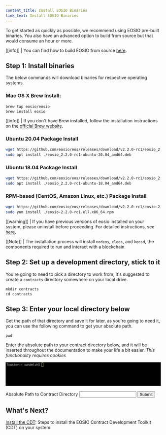 ```yaml
---
content_title: Install EOSIO Binaries
link_text: Install EOSIO Binaries 
---
```


To get started as quickly as possible, we recommend using EOSIO pre-built binaries. You also have an advanced option to build from source but that would consume an hour or more. 

[[info]]
| You can find how to build EOSIO from source [here](https://developers.eos.io/manuals/eos/v2.2/install/build-from-source/).



## Step 1: Install binaries
The below commands will download binaries for respective operating systems.
### Mac OS X Brew Install:
```shell
brew tap eosio/eosio
brew install eosio
```

[[info]]
| If you don't have Brew installed, follow the installation instructions on the <a href="https://brew.sh/" target="_blank">official Brew website</a>.

### Ubuntu 20.04 Package Install
```sh
wget https://github.com/eosio/eos/releases/download/v2.2.0-rc1/eosio_2.2.0-rc1-ubuntu-20.04_amd64.deb
sudo apt install ./eosio_2.2.0-rc1-ubuntu-20.04_amd64.deb
```
### Ubuntu 18.04 Package Install
```sh
wget https://github.com/eosio/eos/releases/download/v2.2.0-rc1/eosio_2.2.0-rc1-ubuntu-18.04_amd64.deb
sudo apt install ./eosio_2.2.0-rc1-ubuntu-18.04_amd64.deb
```
### RPM-based (CentOS, Amazon Linux, etc.) Package Install
```sh
wget https://github.com/eosio/eos/releases/download/v2.2.0-rc1/eosio-2.2.0-rc1.el7.x86_64.rpm
sudo yum install ./eosio-2.2.0-rc1.el7.x86_64.rpm
```

[[warning]]
| If you have previous versions of eosio installed on your system, please uninstall before proceeding. For detailed instructions, see [here](https://github.com/EOSIO/eos/blob/master/README.md).

[[Note]]
| The installation process will install `nodeos`, `cleos`, and `keosd`, the components required to run and interact with a blockchain.

## Step 2: Set up a development directory, stick to it
You're going to need to pick a directory to work from, it's suggested to create a `contracts` directory somewhere on your local drive.
```shell
mkdir contracts
cd contracts
```

## Step 3: Enter your local directory below
Get the path of that directory and save it for later, as you're going to need it, you can use the following command to get your absolute path.
```
pwd
```

Enter the absolute path to your contract directory below, and it will be inserted throughout the documentation to make your life a bit easier. _This functionality requires cookies_

![cli](../cli_2.2.2.gif)

<div class="eosio-helper-box">
    <form id="CONTRACTS_DIR">
        <label>Absolute Path to Contract Directory</label>
        <input class="helper-cookie" name="CONTRACTS_DIR" type="text" />
        <input type="submit" />
        <span></span>
    </form>
</div>

## What's Next?
[Install the CDT](20_installing-eosiocdt.md): Steps to install the EOSIO Contract Development Toolkit (CDT) on your system.
